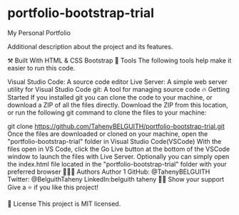 # portfolio-bootstrap-trial

My Personal Portfolio

Additional description about the project and its features.

⚒️ Built With
HTML & CSS
Bootstrap
🧰 Tools
The following tools help make it easier to run this code.

Visual Studio Code: A source code editor
Live Server: A simple web server utility for Visual Studio Code
git: A tool for managing source code
🔥 Getting Started
If you installed git you can clone the code to your machine, or download a ZIP of all the files directly. Download the ZIP from this location, or run the following git command to clone the files to your machine:

git clone https://github.com/TahenyBELGUITH/portfolio-bootstrap-trial.git
Once the files are downloaded or cloned on your machine, open the "portfolio-bootstrap-trial" folder in Visual Studio Code(VSCode)
With the files open in VS Code, click the Go Live button at the bottom of the VSCode window to launch the files with Live Server.
Optionally you can simply open the index.html file located in the "portfolio-bootstrap-trial" folder with your preferred browser
🙎🏾‍♂️ Authors
Author 1
GitHub: @TahenyBELGUITH
Twitter: @BelguithTaheny
LinkedIn:belguith taheny
👊🏾 Show your support
Give a ⭐️ if you like this project!

📝 License
This project is MIT licensed.
